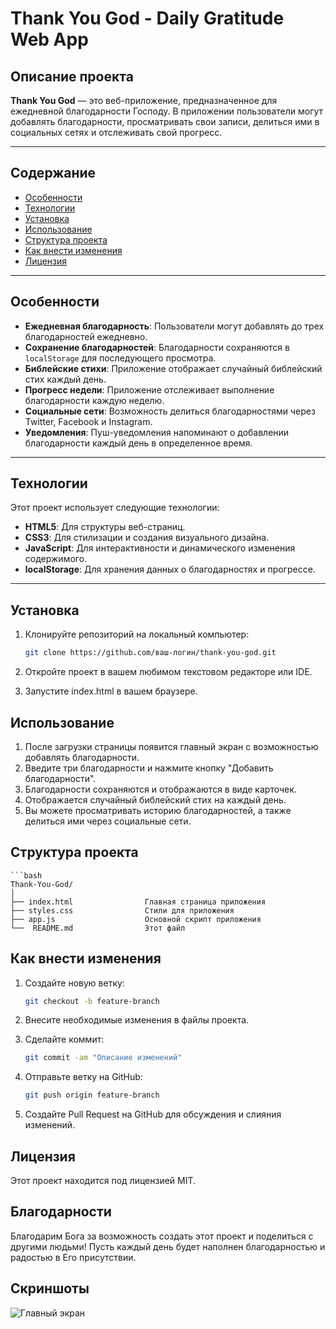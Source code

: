 # Thank You God - Daily Gratitude Web App

## Описание проекта

**Thank You God** — это веб-приложение, предназначенное для ежедневной благодарности Господу. В приложении пользователи могут добавлять благодарности, просматривать свои записи, делиться ими в социальных сетях и отслеживать свой прогресс.

---

## Содержание

- [Особенности](#особенности)
- [Технологии](#технологии)
- [Установка](#установка)
- [Использование](#использование)
- [Структура проекта](#структура-проекта)
- [Как внести изменения](#как-внести-изменения)
- [Лицензия](#лицензия)

---

## Особенности

- **Ежедневная благодарность**: Пользователи могут добавлять до трех благодарностей ежедневно.
- **Сохранение благодарностей**: Благодарности сохраняются в `localStorage` для последующего просмотра.
- **Библейские стихи**: Приложение отображает случайный библейский стих каждый день.
- **Прогресс недели**: Приложение отслеживает выполнение благодарности каждую неделю.
- **Социальные сети**: Возможность делиться благодарностями через Twitter, Facebook и Instagram.
- **Уведомления**: Пуш-уведомления напоминают о добавлении благодарности каждый день в определенное время.
  
---

## Технологии

Этот проект использует следующие технологии:

- **HTML5**: Для структуры веб-страниц.
- **CSS3**: Для стилизации и создания визуального дизайна.
- **JavaScript**: Для интерактивности и динамического изменения содержимого.
- **localStorage**: Для хранения данных о благодарностях и прогрессе.

---

## Установка

1. Клонируйте репозиторий на локальный компьютер:

   ```bash
   git clone https://github.com/ваш-логин/thank-you-god.git

2. Откройте проект в вашем любимом текстовом редакторе или IDE.
3. Запустите index.html в вашем браузере.

## Использование
1. После загрузки страницы появится главный экран с возможностью добавлять благодарности.
2. Введите три благодарности и нажмите кнопку "Добавить благодарности".
3. Благодарности сохраняются и отображаются в виде карточек.
4. Отображается случайный библейский стих на каждый день.
5. Вы можете просматривать историю благодарностей, а также делиться ими через социальные сети.

## Структура проекта

    ```bash
    Thank-You-God/
    │
    ├── index.html                Главная страница приложения
    ├── styles.css                Стили для приложения
    ├── app.js                    Основной скрипт приложения
    └──  README.md                Этот файл

## Как внести изменения

1. Создайте новую ветку:

   ```bash
   git checkout -b feature-branch

2. Внесите необходимые изменения в файлы проекта.

3. Сделайте коммит:

   ```bash
   git commit -am "Описание изменений"

4. Отправьте ветку на GitHub:

   ```bash
   git push origin feature-branch

5. Создайте Pull Request на GitHub для обсуждения и слияния изменений.


## Лицензия
Этот проект находится под лицензией MIT.

## Благодарности
Благодарим Бога за возможность создать этот проект и поделиться с другими людьми! Пусть каждый день будет наполнен благодарностью и радостью в Его присутствии.

## Скриншоты
![Главный экран]([https://i.ibb.co/h2FNXTj/main-screen.png](https://ibb.co/h2FNXTj))


